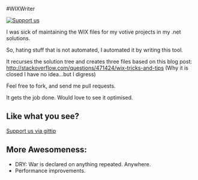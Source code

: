 #WIXWriter

[![Support us][gittip-image]][gittip-url]

I was sick of maintaining the WIX files for my votive projects in my .net solutions.

So, hating stuff that is not automated, I automated it by writing this tool.

It recurses the solution tree and creates three files based on this blog post:
http://stackoverflow.com/questions/471424/wix-tricks-and-tips  (Why it is closed I have no idea...but I digress)

Feel free to fork, and send me pull requests.

It gets the job done.  Would love to see it optimised.

## Like what you see?
[Support us via gittip](https://www.gittip.com/agray/)

## More Awesomeness:
 - DRY: War is declared on anything repeated.  Anywhere.
 - Performance improvements.

[gittip-image]:http://img.shields.io/gittip/agray.svg
[gittip-url]:https://www.gittip.com/agray/
